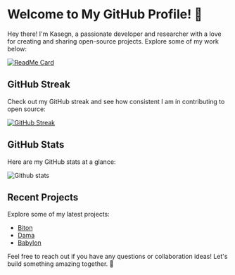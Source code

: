 # Welcome to My GitHub Profile! 🚀

Hey there! I'm Kasegn, a passionate developer and researcher with a love for creating and sharing open-source projects. Explore some of my work below:

[![ReadMe Card](https://github-readme-stats.vercel.app/api/pin/?username=Atlasoties&repo=art)](https://github.com/Atlasoties/art)

## GitHub Streak

Check out my GitHub streak and see how consistent I am in contributing to open source:

[![GitHub Streak](http://github-readme-streak-stats.herokuapp.com?user=Atlasoties&theme=dark&date_format=M%20j%5B%2C%20Y%5D)](https://git.io/streak-stats)

## GitHub Stats

Here are my GitHub stats at a glance:

![Github stats](https://github-readme-stats.vercel.app/api?username=Atlasoties)

## Recent Projects

Explore some of my latest projects:

- [Biton](https://github.com/Atlasoties/Atlasoties/biton)
- [Dama](https://github.com/Atlasoties/dama)
- [Babylon](https://github.com/Atlasoties/Atlasoties/babylon)

Feel free to reach out if you have any questions or collaboration ideas! Let's build something amazing together. 🚀

